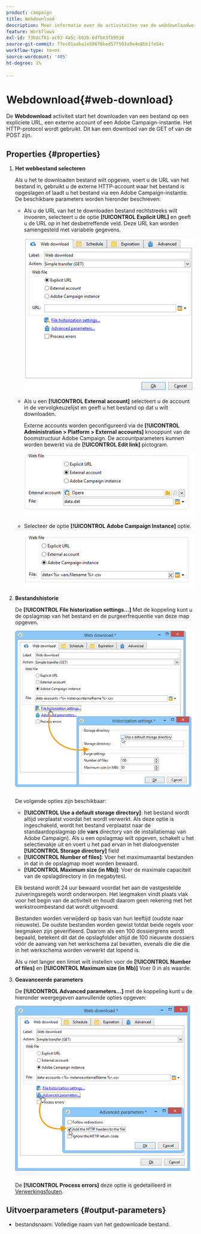 ```yaml
---
product: campaign
title: Webdownload
description: Meer informatie over de activiteiten van de webdownloadworkflow
feature: Workflows
exl-id: 73bacf61-ac03-4a5c-b03b-6dfbe3fb9538
source-git-commit: 77ec01aaba1e50676bed57f503a9e4e8bb1fe54c
workflow-type: tm+mt
source-wordcount: '405'
ht-degree: 1%

---
```


# Webdownload{#web-download}



De **Webdownload** activiteit start het downloaden van een bestand op een expliciete URL, een externe account of een Adobe Campaign-instantie. Het HTTP-protocol wordt gebruikt. Dit kan een download van de GET of van de POST zijn.

## Properties {#properties}

1. **Het webbestand selecteren**

   Als u het te downloaden bestand wilt opgeven, voert u de URL van het bestand in, gebruikt u de externe HTTP-account waar het bestand is opgeslagen of laadt u het bestand via een Adobe Campaign-instantie. De beschikbare parameters worden hieronder beschreven:

   * Als u de URL van het te downloaden bestand rechtstreeks wilt invoeren, selecteert u de optie **[!UICONTROL Explicit URL]** en geeft u de URL op in het desbetreffende veld. Deze URL kan worden samengesteld met variabele gegevens.

      ![](assets/download_web_edit.png)

   * Als u een **[!UICONTROL External account]** selecteert u de account in de vervolgkeuzelijst en geeft u het bestand op dat u wilt downloaden.

      Externe accounts worden geconfigureerd via de **[!UICONTROL Administration > Platform > External accounts]** knooppunt van de boomstructuur Adobe Campaign. De accountparameters kunnen worden bewerkt via de **[!UICONTROL Edit link]** pictogram.

      ![](assets/download_web_edit_external.png)

   * Selecteer de optie **[!UICONTROL Adobe Campaign Instance]** optie.

      ![](assets/download_web_edit_instance.png)

1. **Bestandshistorie**

   De **[!UICONTROL File historization settings...]** Met de koppeling kunt u de opslagmap van het bestand en de purgeerfrequentie van deze map opgeven.

   ![](assets/download_web_edit_hist.png)

   De volgende opties zijn beschikbaar:

   * **[!UICONTROL Use a default storage directory]**: het bestand wordt altijd verplaatst voordat het wordt verwerkt. Als deze optie is ingeschakeld, wordt het bestand verplaatst naar de standaardopslagmap (de **vars** directory van de installatiemap van Adobe Campaign). Als u een opslagmap wilt opgeven, schakelt u het selectievakje uit en voert u het pad ervan in het dialoogvenster **[!UICONTROL Storage directory]** field
   * **[!UICONTROL Number of files]**: Voer het maximumaantal bestanden in dat in de opslagmap moet worden bewaard.
   * **[!UICONTROL Maximum size (in Mb)]**: Voer de maximale capaciteit van de opslagdirectory in (in megabytes).

   Elk bestand wordt 24 uur bewaard voordat het aan de vastgestelde zuiveringsregels wordt onderworpen. Het leegmaken vindt plaats vlak voor het begin van de activiteit en houdt daarom geen rekening met het werkstroombestand dat wordt uitgevoerd.

   Bestanden worden verwijderd op basis van hun leeftijd (oudste naar nieuwste). De oudste bestanden worden gewist totdat beide regels voor leegmaken zijn geverifieerd. Daarom als een 100 dossiergrens wordt bepaald, betekent dit dat de opslagfolder altijd de 100 nieuwste dossiers vóór de aanvang van het werkschema zal bevatten, evenals die die die in het werkschema worden verwerkt dat lopend is.

   Als u niet langer een limiet wilt instellen voor de **[!UICONTROL Number of files]** en **[!UICONTROL Maximum size (in Mb)]** Voer 0 in als waarde.

1. **Geavanceerde parameters**

   De **[!UICONTROL Advanced parameters...]** met de koppeling kunt u de hieronder weergegeven aanvullende opties opgeven:

   ![](assets/download_web_edit_advanced.png)

   De **[!UICONTROL Process errors]** deze optie is gedetailleerd in [Verwerkingsfouten](monitor-workflow-execution.md#processing-errors).

## Uitvoerparameters {#output-parameters}

* bestandsnaam: Volledige naam van het gedownloade bestand.
